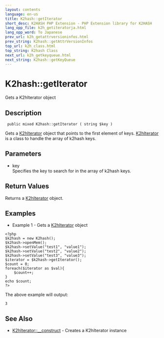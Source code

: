 ```yaml
---
layout: contents
language: en-us
title: K2hash::getIterator
short_desc: K2HASH PHP Extension - PHP Extension library for K2HASH
lang_opp_file: k2h_getiteratorja.html
lang_opp_word: To Japanese
prev_url: k2h_getattrversioninfos.html
prev_string: K2hash::getAttrVersionInfos
top_url: k2h_class.html
top_string: K2hash Class
next_url: k2h_getkeyqueue.html
next_string: K2hash::getKeyQueue
---
```


# K2hash::getIterator
Gets a K2hIterator object

## Description

```
 public mixed K2hash::getIterator ( string $key )
```

Gets a [K2hIterator](k2hiter_class.html) object that points to the first element of keys. [K2hIterator](k2hiter_class.html) is a class to handle the array of k2hash keys. 

## Parameters
- key  
Specifies the key to search for in the array of k2hash keys.

## Return Values
Returns a [K2hIterator](k2hiter_class.html) object. 

## Examples
- Example 1 - Gets a [K2hIterator](k2hiter_class.html) object

```
<?php
$k2hash = new K2hash();
$k2hash->openMem();
$k2hash->setValue("test1", "value1");
$k2hash->setValue("test2", "value2");
$k2hash->setValue("test3", "value3");
$iterator = $k2hash->getIterator();
$count = 0;
foreach($iterator as $val){
    $count++;
}
echo $count;
?>
```

The above example will output:

```
3
```


## See Also
- [K2hIterator::__construct](k2hiter_construct.html) - Creates a K2hIterator instance

